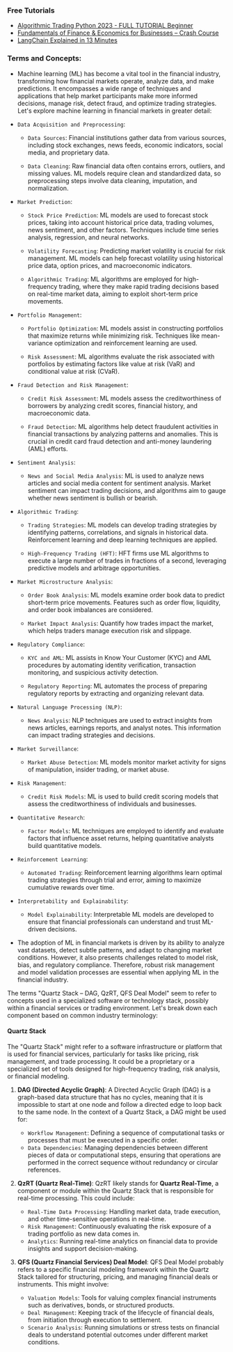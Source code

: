 ### Free Tutorials

-   [Algorithmic Trading Python 2023 - FULL TUTORIAL Beginner](https://www.youtube.com/watch?v=GDMkkmkJigw)
-   [Fundamentals of Finance & Economics for Businesses – Crash Course](https://www.youtube.com/watch?v=EJHPltmAULA)
-   [LangChain Explained in 13 Minutes](https://www.youtube.com/watch?v=aywZrzNaKjs)

### Terms and Concepts:

-   Machine learning (ML) has become a vital tool in the financial industry, transforming how financial markets operate, analyze data, and make predictions. It encompasses a wide range of techniques and applications that help market participants make more informed decisions, manage risk, detect fraud, and optimize trading strategies. Let's explore machine learning in financial markets in greater detail:

-   `Data Acquisition and Preprocessing`:

    -   `Data Sources`: Financial institutions gather data from various sources, including stock exchanges, news feeds, economic indicators, social media, and proprietary data.

    -   `Data Cleaning`: Raw financial data often contains errors, outliers, and missing values. ML models require clean and standardized data, so preprocessing steps involve data cleaning, imputation, and normalization.

-   `Market Prediction`:

    -   `Stock Price Prediction`: ML models are used to forecast stock prices, taking into account historical price data, trading volumes, news sentiment, and other factors. Techniques include time series analysis, regression, and neural networks.

    -   `Volatility Forecasting`: Predicting market volatility is crucial for risk management. ML models can help forecast volatility using historical price data, option prices, and macroeconomic indicators.

    -   `Algorithmic Trading`: ML algorithms are employed for high-frequency trading, where they make rapid trading decisions based on real-time market data, aiming to exploit short-term price movements.

-   `Portfolio Management`:

    -   `Portfolio Optimization`: ML models assist in constructing portfolios that maximize returns while minimizing risk. Techniques like mean-variance optimization and reinforcement learning are used.

    -   `Risk Assessment`: ML algorithms evaluate the risk associated with portfolios by estimating factors like value at risk (VaR) and conditional value at risk (CVaR).

-   `Fraud Detection and Risk Management`:

    -   `Credit Risk Assessment`: ML models assess the creditworthiness of borrowers by analyzing credit scores, financial history, and macroeconomic data.

    -   `Fraud Detection`: ML algorithms help detect fraudulent activities in financial transactions by analyzing patterns and anomalies. This is crucial in credit card fraud detection and anti-money laundering (AML) efforts.

-   `Sentiment Analysis`:

    -   `News and Social Media Analysis`: ML is used to analyze news articles and social media content for sentiment analysis. Market sentiment can impact trading decisions, and algorithms aim to gauge whether news sentiment is bullish or bearish.

-   `Algorithmic Trading`:

    -   `Trading Strategies`: ML models can develop trading strategies by identifying patterns, correlations, and signals in historical data. Reinforcement learning and deep learning techniques are applied.

    -   `High-Frequency Trading (HFT)`: HFT firms use ML algorithms to execute a large number of trades in fractions of a second, leveraging predictive models and arbitrage opportunities.

-   `Market Microstructure Analysis`:

    -   `Order Book Analysis`: ML models examine order book data to predict short-term price movements. Features such as order flow, liquidity, and order book imbalances are considered.

    -   `Market Impact Analysis`: Quantify how trades impact the market, which helps traders manage execution risk and slippage.

-   `Regulatory Compliance`:

    -   `KYC and AML`: ML assists in Know Your Customer (KYC) and AML procedures by automating identity verification, transaction monitoring, and suspicious activity detection.

    -   `Regulatory Reporting`: ML automates the process of preparing regulatory reports by extracting and organizing relevant data.

-   `Natural Language Processing (NLP)`:

    -   `News Analysis`: NLP techniques are used to extract insights from news articles, earnings reports, and analyst notes. This information can impact trading strategies and decisions.

-   `Market Surveillance`:

    -   `Market Abuse Detection`: ML models monitor market activity for signs of manipulation, insider trading, or market abuse.

-   `Risk Management`:

    -   `Credit Risk Models`: ML is used to build credit scoring models that assess the creditworthiness of individuals and businesses.

-   `Quantitative Research`:

    -   `Factor Models`: ML techniques are employed to identify and evaluate factors that influence asset returns, helping quantitative analysts build quantitative models.

-   `Reinforcement Learning`:

    -   `Automated Trading`: Reinforcement learning algorithms learn optimal trading strategies through trial and error, aiming to maximize cumulative rewards over time.

-   `Interpretability and Explainability`:

    -   `Model Explainability`: Interpretable ML models are developed to ensure that financial professionals can understand and trust ML-driven decisions.

-   The adoption of ML in financial markets is driven by its ability to analyze vast datasets, detect subtle patterns, and adapt to changing market conditions. However, it also presents challenges related to model risk, bias, and regulatory compliance. Therefore, robust risk management and model validation processes are essential when applying ML in the financial industry.

The terms "Quartz Stack – DAG, QzRT, QFS Deal Model" seem to refer to concepts used in a specialized software or technology stack, possibly within a financial services or trading environment. Let's break down each component based on common industry terminology:

#### Quartz Stack

The "Quartz Stack" might refer to a software infrastructure or platform that is used for financial services, particularly for tasks like pricing, risk management, and trade processing. It could be a proprietary or a specialized set of tools designed for high-frequency trading, risk analysis, or financial modeling.

1. **DAG (Directed Acyclic Graph)**: A Directed Acyclic Graph (DAG) is a graph-based data structure that has no cycles, meaning that it is impossible to start at one node and follow a directed edge to loop back to the same node. In the context of a Quartz Stack, a DAG might be used for:

    - `Workflow Management`: Defining a sequence of computational tasks or processes that must be executed in a specific order.
    - `Data Dependencies`: Managing dependencies between different pieces of data or computational steps, ensuring that operations are performed in the correct sequence without redundancy or circular references.

1. **QzRT (Quartz Real-Time)**: QzRT likely stands for **Quartz Real-Time**, a component or module within the Quartz Stack that is responsible for real-time processing. This could include:

    - `Real-Time Data Processing`: Handling market data, trade execution, and other time-sensitive operations in real-time.
    - `Risk Management`: Continuously evaluating the risk exposure of a trading portfolio as new data comes in.
    - `Analytics`: Running real-time analytics on financial data to provide insights and support decision-making.

1. **QFS (Quartz Financial Services) Deal Model**: QFS Deal Model probably refers to a specific financial modeling framework within the Quartz Stack tailored for structuring, pricing, and managing financial deals or instruments. This might involve:

    - `Valuation Models`: Tools for valuing complex financial instruments such as derivatives, bonds, or structured products.
    - `Deal Management`: Keeping track of the lifecycle of financial deals, from initiation through execution to settlement.
    - `Scenario Analysis`: Running simulations or stress tests on financial deals to understand potential outcomes under different market conditions.
